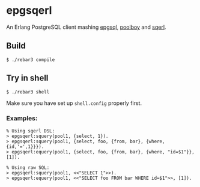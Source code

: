 # epgsqerl

An Erlang PostgreSQL client mashing [epgsql](https://github.com/epgsql/epgsql), [poolboy](https://github.com/devinus/poolboy) and [sqerl](https://github.com/devinus/sqerl).

## Build

    $ ./rebar3 compile

## Try in shell

    $ ./rebar3 shell

Make sure you have set up `shell.config` properly first.

### Examples:

    % Using sqerl DSL:
    > epgsqerl:squery(pool1, {select, 1}).
    > epgsqerl:squery(pool1, {select, foo, {from, bar}, {where, {id,'=',1}}}).
    > epgsqerl:equery(pool1, {select, foo, {from, bar}, {where, "id=$1"}}, [1]).

    % Using raw SQL:
    > epgsqerl:squery(pool1, <<"SELECT 1">>).
    > epgsqerl:equery(pool1, <<"SELECT foo FROM bar WHERE id=$1">>, [1]).
